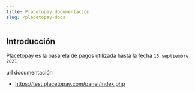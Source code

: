 ```yaml
---
title: Placetopay documentación
slug: /placetopay-docs
---
```


## Introducción

Placetopay es la pasarela de pagos utilizada hasta la fecha `15 septiembre 2021`

url documentación
- https://test.placetopay.com/panel/index.php

